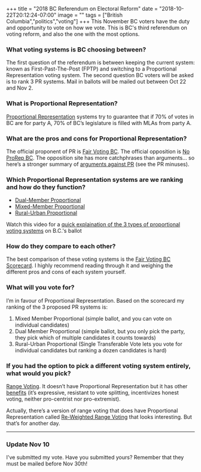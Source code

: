 +++
title = "2018 BC Referendum on Electoral Reform"
date = "2018-10-22T20:12:24-07:00"
image = ""
tags = ["British Columbia","politics","voting"]
+++
This November BC voters have the duty and opportunity to vote on how we vote. This is BC's third referendum on voting reform, and also the one with the most options.
<!--more-->

### What voting systems is BC choosing between?

The first question of the referendum is between keeping the current system: known as First-Past-The-Post (FPTP) and switching to a Proportional Representation voting system. The second question BC voters will be asked is to rank 3 PR systems. Mail in ballots will be mailed out between Oct 22 and Nov 2.

### What is Proportional Representation?

[Proportional Representation](https://en.wikipedia.org/wiki/Proportional_representation) systems try to guarantee that if 70% of votes in BC are for party A, 70% of BC’s legislature is filled with MLAs from party A.

### What are the pros and cons for Proportional Representation?

The official proponent of PR is [Fair Voting BC](https://fairvotingbc.com/join-the-campaign-for-fair-voting/why-voting-reform/what-the-evidence-says/). The official opposition is [No ProRep BC](https://nobcprorep.ca/). The opposition site has more catchphrases than arguments… so here’s a stronger summary of [arguments against PR](https://www.rangevoting.org/PropRep.html) (see the PR minuses).

### Which Proportional Representation systems are we ranking and how do they function?

- [Dual-Member Proportional](https://en.wikipedia.org/wiki/British_Columbia_electoral_reform_referendum,_2018#Dual-member_proportional_%28DMP%29)
- [Mixed-Member Proportional](https://en.wikipedia.org/wiki/British_Columbia_electoral_reform_referendum,_2018#Mixed-member_proportional_%28MMP%29)
- [Rural-Urban Proportional](https://en.wikipedia.org/wiki/British_Columbia_electoral_reform_referendum,_2018#Rural%E2%80%93urban_proportional_%28RUP%29)

Watch this video for a [quick explaination of the 3 types of proportional voting systems](https://www.cbc.ca/player/play/1276710979863/) on B.C.'s ballot

### How do they compare to each other?

The best comparison of these voting systems is the [Fair Voting BC Scorecard](https://fairvotingbc.com/scorecard/). I highly recommend reading through it and weighing the different pros and cons of each system yourself.

### What will you vote for?

I’m in favour of Proportional Representation. Based on the scorecard my ranking of the 3 proposed PR systems is:

1. Mixed Member Proportional (simple ballot, and you can vote on individual candidates)
1. Dual Member Proportional (simple ballot, but you only pick the party, they pick which of multiple candidates it counts towards)
1. Rural-Urban Proportional (Single Transferable Vote lets you vote for individual candidates but ranking a dozen candidates is hard)

### If you had the option to pick a different voting system entirely, what would you pick?

[Range Voting](https://www.rangevoting.org/RangeVoting.html). It doesn’t have Proportional Representation but it has other [benefits](https://www.goodreads.com/book/show/1382574.Gaming_the_Vote) (it’s expressive, resistant to vote splitting, incentivizes honest voting, neither pro-centrist nor pro-extremist).

Actually, there’s a version of range voting that does have Proportional Representation called [Re-Weighted Range Voting](https://www.rangevoting.org/RRV.html) that looks interesting. But that’s for another day.

---

### Update Nov 10

I've submitted my vote. Have you submitted yours? Remember that they must be mailed before Nov 30th!